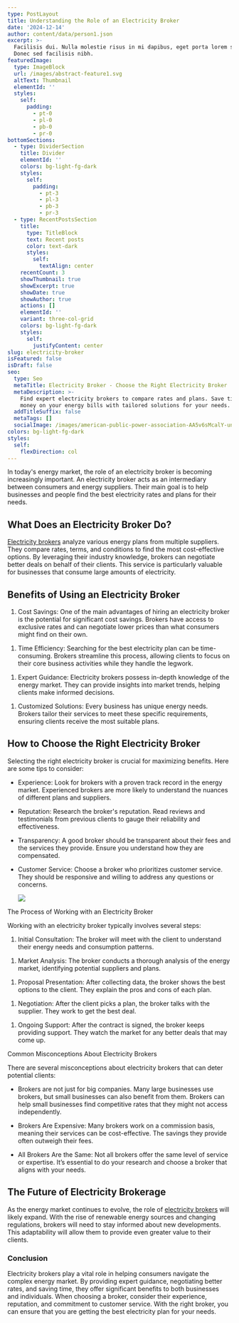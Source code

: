 ```yaml
---
type: PostLayout
title: Understanding the Role of an Electricity Broker
date: '2024-12-14'
author: content/data/person1.json
excerpt: >-
  Facilisis dui. Nulla molestie risus in mi dapibus, eget porta lorem semper.
  Donec sed facilisis nibh.
featuredImage:
  type: ImageBlock
  url: /images/abstract-feature1.svg
  altText: Thumbnail
  elementId: ''
  styles:
    self:
      padding:
        - pt-0
        - pl-0
        - pb-0
        - pr-0
bottomSections:
  - type: DividerSection
    title: Divider
    elementId: ''
    colors: bg-light-fg-dark
    styles:
      self:
        padding:
          - pt-3
          - pl-3
          - pb-3
          - pr-3
  - type: RecentPostsSection
    title:
      type: TitleBlock
      text: Recent posts
      color: text-dark
      styles:
        self:
          textAlign: center
    recentCount: 3
    showThumbnail: true
    showExcerpt: true
    showDate: true
    showAuthor: true
    actions: []
    elementId: ''
    variant: three-col-grid
    colors: bg-light-fg-dark
    styles:
      self:
        justifyContent: center
slug: electricity-broker
isFeatured: false
isDraft: false
seo:
  type: Seo
  metaTitle: Electricity Broker - Choose the Right Electricity Broker
  metaDescription: >-
    Find expert electricity brokers to compare rates and plans. Save time and
    money on your energy bills with tailored solutions for your needs.
  addTitleSuffix: false
  metaTags: []
  socialImage: /images/american-public-power-association-AA5v6sMcalY-unsplash.jpg
colors: bg-light-fg-dark
styles:
  self:
    flexDirection: col
---
```

In today's energy market, the role of an electricity broker is becoming increasingly important. An electricity broker acts as an intermediary between consumers and energy suppliers. Their main goal is to help businesses and people find the best electricity rates and plans for their needs.

## What Does an Electricity Broker Do?

[Electricity brokers](https://termina.io/) analyze various energy plans from multiple suppliers. They compare rates, terms, and conditions to find the most cost-effective options. By leveraging their industry knowledge, brokers can negotiate better deals on behalf of their clients. This service is particularly valuable for businesses that consume large amounts of electricity.

## Benefits of Using an Electricity Broker

1.  Cost Savings: One of the main advantages of hiring an electricity broker is the potential for significant cost savings. Brokers have access to exclusive rates and can negotiate lower prices than what consumers might find on their own.

<!---->

1.  Time Efficiency: Searching for the best electricity plan can be time-consuming. Brokers streamline this process, allowing clients to focus on their core business activities while they handle the legwork.

<!---->

1.  Expert Guidance: Electricity brokers possess in-depth knowledge of the energy market. They can provide insights into market trends, helping clients make informed decisions.

<!---->

1.  Customized Solutions: Every business has unique energy needs. Brokers tailor their services to meet these specific requirements, ensuring clients receive the most suitable plans.

## How to Choose the Right Electricity Broker

Selecting the right electricity broker is crucial for maximizing benefits. Here are some tips to consider:

*   Experience: Look for brokers with a proven track record in the energy market. Experienced brokers are more likely to understand the nuances of different plans and suppliers.

<!---->

*   Reputation: Research the broker's reputation. Read reviews and testimonials from previous clients to gauge their reliability and effectiveness.

<!---->

*   Transparency: A good broker should be transparent about their fees and the services they provide. Ensure you understand how they are compensated.

<!---->

*   Customer Service: Choose a broker who prioritizes customer service. They should be responsive and willing to address any questions or concerns.

    ![](https://thunderous-treacle-f156bd.netlify.app/images/pexels-pok-rie-33563-189524.jpg)

The Process of Working with an Electricity Broker

Working with an electricity broker typically involves several steps:

1.  Initial Consultation: The broker will meet with the client to understand their energy needs and consumption patterns.

<!---->

1.  Market Analysis: The broker conducts a thorough analysis of the energy market, identifying potential suppliers and plans.

<!---->

1.  Proposal Presentation: After collecting data, the broker shows the best options to the client. They explain the pros and cons of each plan.

<!---->

1.  Negotiation: After the client picks a plan, the broker talks with the supplier. They work to get the best deal.

<!---->

1.  Ongoing Support: After the contract is signed, the broker keeps providing support. They watch the market for any better deals that may come up.

Common Misconceptions About Electricity Brokers

There are several misconceptions about electricity brokers that can deter potential clients:

*   Brokers are not just for big companies. Many large businesses use brokers, but small businesses can also benefit from them. Brokers can help small businesses find competitive rates that they might not access independently.

<!---->

*   Brokers Are Expensive: Many brokers work on a commission basis, meaning their services can be cost-effective. The savings they provide often outweigh their fees.

<!---->

*   All Brokers Are the Same: Not all brokers offer the same level of service or expertise. It’s essential to do your research and choose a broker that aligns with your needs.

## The Future of Electricity Brokerage

As the energy market continues to evolve, the role of [electricity brokers](https://termina.io/) will likely expand. With the rise of renewable energy sources and changing regulations, brokers will need to stay informed about new developments. This adaptability will allow them to provide even greater value to their clients.

### Conclusion

Electricity brokers play a vital role in helping consumers navigate the complex energy market. By providing expert guidance, negotiating better rates, and saving time, they offer significant benefits to both businesses and individuals. When choosing a broker, consider their experience, reputation, and commitment to customer service. With the right broker, you can ensure that you are getting the best electricity plan for your needs.
